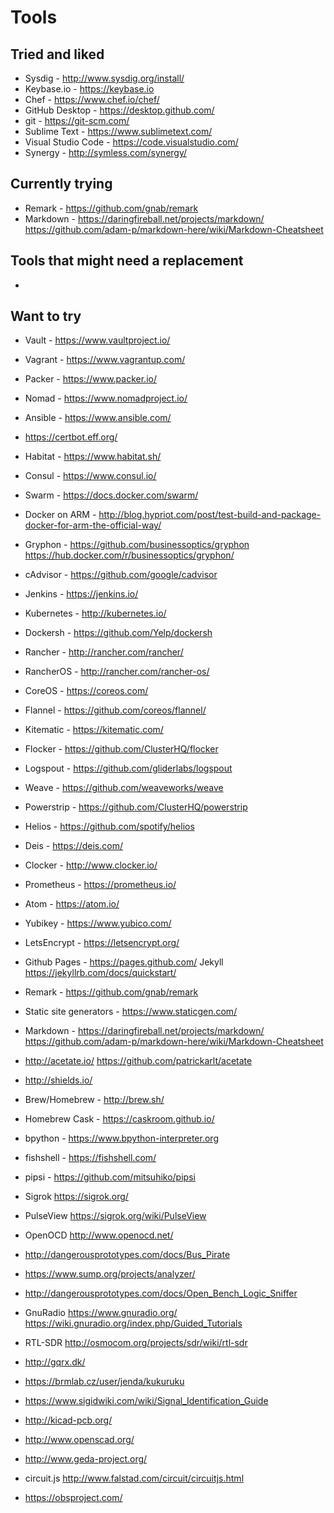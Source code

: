 # Tools

## Tried and liked
* Sysdig - http://www.sysdig.org/install/
* Keybase.io - https://keybase.io
* Chef - https://www.chef.io/chef/
* GitHub Desktop - https://desktop.github.com/
* git - https://git-scm.com/
* Sublime Text - https://www.sublimetext.com/
* Visual Studio Code - https://code.visualstudio.com/
* Synergy - http://symless.com/synergy/

## Currently trying
* Remark - https://github.com/gnab/remark
* Markdown - https://daringfireball.net/projects/markdown/ https://github.com/adam-p/markdown-here/wiki/Markdown-Cheatsheet

## Tools that might need a replacement
* 

## Want to try
* Vault - https://www.vaultproject.io/
* Vagrant - https://www.vagrantup.com/
* Packer - https://www.packer.io/
* Nomad - https://www.nomadproject.io/
* Ansible - https://www.ansible.com/
* https://certbot.eff.org/
* Habitat - https://www.habitat.sh/

* Consul - https://www.consul.io/
* Swarm - https://docs.docker.com/swarm/
* Docker on ARM - http://blog.hypriot.com/post/test-build-and-package-docker-for-arm-the-official-way/
* Gryphon - https://github.com/businessoptics/gryphon https://hub.docker.com/r/businessoptics/gryphon/
* cAdvisor - https://github.com/google/cadvisor
* Jenkins - https://jenkins.io/
* Kubernetes - http://kubernetes.io/
* Dockersh - https://github.com/Yelp/dockersh
* Rancher - http://rancher.com/rancher/
* RancherOS - http://rancher.com/rancher-os/
* CoreOS - https://coreos.com/
* Flannel - https://github.com/coreos/flannel/
* Kitematic - https://kitematic.com/
* Flocker - https://github.com/ClusterHQ/flocker
* Logspout - https://github.com/gliderlabs/logspout
* Weave - https://github.com/weaveworks/weave
* Powerstrip - https://github.com/ClusterHQ/powerstrip
* Helios - https://github.com/spotify/helios
* Deis - https://deis.com/
* Clocker - http://www.clocker.io/

* Prometheus - https://prometheus.io/

* Atom - https://atom.io/

* Yubikey - https://www.yubico.com/
* LetsEncrypt - https://letsencrypt.org/

* Github Pages - https://pages.github.com/ Jekyll https://jekyllrb.com/docs/quickstart/
* Remark - https://github.com/gnab/remark
* Static site generators - https://www.staticgen.com/
* Markdown - https://daringfireball.net/projects/markdown/ https://github.com/adam-p/markdown-here/wiki/Markdown-Cheatsheet
* http://acetate.io/ https://github.com/patrickarlt/acetate
* http://shields.io/


* Brew/Homebrew - http://brew.sh/
* Homebrew Cask - https://caskroom.github.io/

* bpython - https://www.bpython-interpreter.org
* fishshell - https://fishshell.com/

* pipsi - https://github.com/mitsuhiko/pipsi


* Sigrok https://sigrok.org/
* PulseView https://sigrok.org/wiki/PulseView

* OpenOCD http://www.openocd.net/
* http://dangerousprototypes.com/docs/Bus_Pirate

* https://www.sump.org/projects/analyzer/
* http://dangerousprototypes.com/docs/Open_Bench_Logic_Sniffer

* GnuRadio https://www.gnuradio.org/ https://wiki.gnuradio.org/index.php/Guided_Tutorials
* RTL-SDR http://osmocom.org/projects/sdr/wiki/rtl-sdr
* http://gqrx.dk/
* https://brmlab.cz/user/jenda/kukuruku
* https://www.sigidwiki.com/wiki/Signal_Identification_Guide

* http://kicad-pcb.org/

* http://www.openscad.org/

* http://www.geda-project.org/

* circuit.js http://www.falstad.com/circuit/circuitjs.html

* https://obsproject.com/

